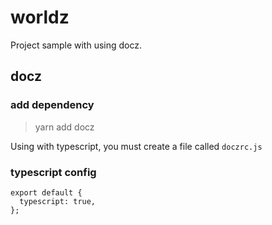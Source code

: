 # worldz

Project sample with using docz.

## docz

### add dependency

> yarn add docz

Using with typescript, you must create a file called `doczrc.js`

### typescript config

```
export default {
  typescript: true,
};
```
